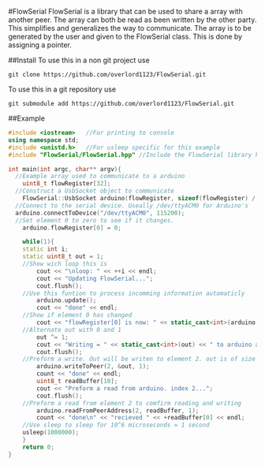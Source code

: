 #FlowSerial
FlowSerial is a library that can be used to share a array with another peer. The array can both be read as been written by the other party. This simplifies and generalizes the way to communicate.
The array is to be generated by the user and given to the FlowSerial class. This is done by assigning a pointer.

##Install
To use this in a non git project use
```
git clone https://github.com/overlord1123/FlowSerial.git
```
To use this in a git repository use
```
git submodule add https://github.com/overlord1123/FlowSerial.git
```
##Example

```c++
#include <iostream>   //For printing to console
using namespace std;
#include <unistd.h>   //For usleep specific for this example
#include "FlowSerial/FlowSerial.hpp" //Include the FlowSerial library here

int main(int argc, char** argv){
  //Example array used to communicate to a arduino
	uint8_t flowRegister[32];
  //Construct a UsbSocket object to communicate
	FlowSerial::UsbSocket arduino(flowRegister, sizeof(flowRegister) / sizeof(flowRegister[0]));
  //Connect to the serial device. Useally /dev/ttyACM0 for Arduino's
  arduino.connectToDevice("/dev/ttyACM0", 115200);
  //Set element 0 to zero to see if it changes.
	arduino.flowRegister[0] = 0;

	while(1){
    static int i;
    static uint8_t out = 1;
    //Show wich loop this is
		cout << "\nloop: " << ++i << endl;
		cout << "Updating FlowSerial...";
		cout.flush();
    //Use this funtion to process incomming information automaticly
		arduino.update();
		cout << "done" << endl;
    //Show if element 0 has changed
		cout << "flowRegister[0] is now: " << static_cast<int>(arduino.flowRegister[0]) << endl;
    //Alternate out with 0 and 1
		out ^= 1;
		cout << "Writing = " << static_cast<int>(out) << " to arduino at index 2..." << endl;
		cout.flush();
    //Preform a write. Out will be writen to element 2. out is of size 1
		arduino.writeToPeer(2, &out, 1);
		count << "done" << endl;
		uint8_t readBuffer[10];
		cout << "Preform a read from arduino. index 2...";
		cout.flush();
    //Preform a read from element 2 to comfirm reading and writing
		arduino.readFromPeerAddress(2, readBuffer, 1);
		count << "done\n" << "recieved " << +readBuffer[0] << endl;
    //Use sleep to sleep for 10^6 microseconds = 1 second
    usleep(1000000);
	}
	return 0;
}

```
